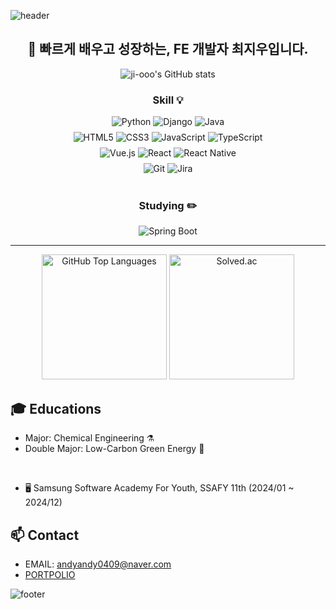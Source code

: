<!--
**ji-ooo/ji-ooo** is a ✨ _special_ ✨ repository because its `README.md` (this file) appears on your GitHub profile.

Here are some ideas to get you started:

- 🔭 I’m currently working on ...
- 🌱 I’m currently learning ...
- 👯 I’m looking to collaborate on ...
- 🤔 I’m looking for help with ...
- 💬 Ask me about ...
- 📫 How to reach me: ...
- 😄 Pronouns: ...
- ⚡ Fun fact: ...
-->
![header](https://capsule-render.vercel.app/api?type=waving&&color=gradient&height=100&section=header&fontSize=90)
<h2 align='center'>👋 빠르게 배우고 성장하는, FE 개발자 최지우입니다.</h2>

<p align='center'>
  <img src="https://github-readme-stats.vercel.app/api?username=ji-ooo&show_icons=true&theme=radical" alt="ji-ooo's GitHub stats">
</p>
<div align="center">
  <h3>Skill 💡</h3>
  
  <!-- 백엔드 -->
  <div>
    <img src="https://img.shields.io/badge/Python-3776AB?style=flat&logo=Python&logoColor=white" alt="Python">
    <img src="https://img.shields.io/badge/Django-092E20?style=flat&logo=Django&logoColor=white" alt="Django">
    <img src="https://img.shields.io/badge/Java-ED8B00?style=flat&logo=openjdk&logoColor=white" alt="Java">
  </div>
  
  <!-- 프론트엔드 -->
  <div style="margin-top: 8px;">
    <img src="https://img.shields.io/badge/HTML5-E34F26?style=flat&logo=HTML5&logoColor=white" alt="HTML5">
    <img src="https://img.shields.io/badge/CSS3-1572B6?style=flat&logo=CSS3&logoColor=white" alt="CSS3">
    <img src="https://img.shields.io/badge/JavaScript-F7DF1E?style=flat&logo=JavaScript&logoColor=white" alt="JavaScript">
    <img src="https://img.shields.io/badge/TypeScript-3178C6?style=flat&logo=TypeScript&logoColor=white" alt="TypeScript">
  </div>
  
  <!-- 프레임워크 -->
  <div style="margin-top: 8px;">
    <img src="https://img.shields.io/badge/Vue.js-4FC08D?style=flat&logo=Vue.js&logoColor=white" alt="Vue.js">
    <img src="https://img.shields.io/badge/React-61DAFB?style=flat&logo=React&logoColor=black" alt="React">
    <img src="https://img.shields.io/badge/React_Native-61DAFB?style=flat&logo=React&logoColor=black" alt="React Native">
  </div>
  
  <!-- 도구 -->
  <div style="margin-top: 8px;">
    <img src="https://img.shields.io/badge/Git-F05032?style=flat&logo=git&logoColor=white" alt="Git">
    <img src="https://img.shields.io/badge/Jira-0052CC?style=flat&logo=jira&logoColor=white" alt="Jira">
  </div>
</div>

<br>
<h3 align='center'>Studying ✏️</h3>
<div align='center'>
  <img src="https://img.shields.io/badge/Spring_Boot-6DB33F?style=flat&logo=Spring-Boot&logoColor=white" alt="Spring Boot">
</div>

<hr>

<div align='center'>
  <img src="https://github-readme-stats.vercel.app/api/top-langs/?username=ji-ooo&layout=compact&theme=gruvbox" alt="GitHub Top Languages" height="200">
  <img src="http://mazassumnida.wtf/api/v2/generate_badge?boj=chlwldn0409" alt="Solved.ac" height="200">
</div>

## 🎓 Educations
- Major: Chemical Engineering ⚗️
- Double Major: Low-Carbon Green Energy 🚎
<br>

- 🖥️ Samsung Software Academy For Youth, SSAFY 11th (2024/01 ~ 2024/12)

## 📫 Contact

- EMAIL: andyandy0409@naver.com
- [PORTPOLIO](https://cherry-ant-a16.notion.site/10b460f66d9580f4ac86c948027fc96c?pvs=74)

 ![footer](https://capsule-render.vercel.app/api?type=waving&&color=gradient&height=100&section=footer&fontSize=90)

